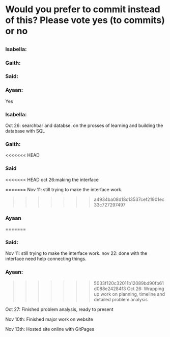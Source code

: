 # Would you prefer to commit instead of this? Please vote yes (to commits) or no

##
### Isabella:

### Gaith:

### Said:

### Ayaan:
Yes



### Isabella:
Oct 26: searchbar and databse. on the prosses of learning and building the database with SQL

### Gaith:


<<<<<<< HEAD
### Said
<<<<<<< HEAD
oct 26:making the interface

=======
Nov 11: still trying to make the interface work.
>>>>>>> a4934ba08d18c13537cef21901ec33c727297497
### Ayaan
=======
### Said:
Nov 11: still trying to make the interface work.
nov 22: done with the interface need help connecting things.

### Ayaan:
>>>>>>> 5033f120c32011b12089bd90fb61d088e24284f3
Oct 26: Wrapping up work on planning, timeline and detailed problem analysis

Oct 27: Finished problem analysis, ready to present

Nov 10th: Finished major work on website

Nov 13th: Hosted site online with GitPages
